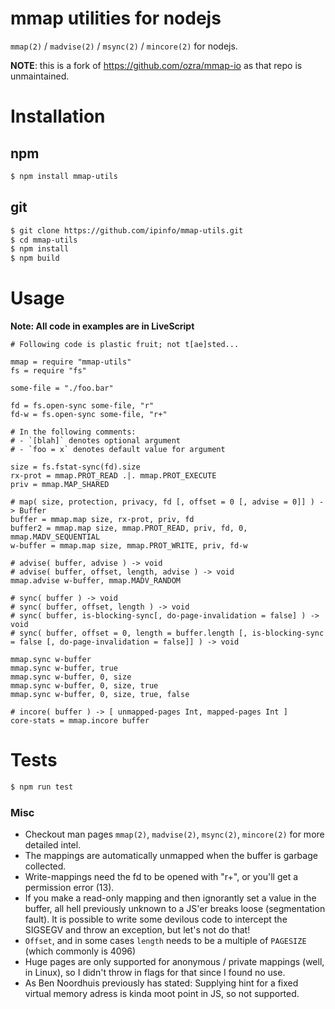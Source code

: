 # mmap utilities for nodejs

`mmap(2)` / `madvise(2)` / `msync(2)` / `mincore(2)` for nodejs.

**NOTE**: this is a fork of https://github.com/ozra/mmap-io as that repo is
unmaintained.

# Installation

## npm

```bash
$ npm install mmap-utils
```

## git

```bash
$ git clone https://github.com/ipinfo/mmap-utils.git
$ cd mmap-utils
$ npm install
$ npm build
```

# Usage

**Note: All code in examples are in LiveScript**

```livescript
# Following code is plastic fruit; not t[ae]sted...

mmap = require "mmap-utils"
fs = require "fs"

some-file = "./foo.bar"

fd = fs.open-sync some-file, "r"
fd-w = fs.open-sync some-file, "r+"

# In the following comments:
# - `[blah]` denotes optional argument
# - `foo = x` denotes default value for argument

size = fs.fstat-sync(fd).size
rx-prot = mmap.PROT_READ .|. mmap.PROT_EXECUTE
priv = mmap.MAP_SHARED

# map( size, protection, privacy, fd [, offset = 0 [, advise = 0]] ) -> Buffer
buffer = mmap.map size, rx-prot, priv, fd
buffer2 = mmap.map size, mmap.PROT_READ, priv, fd, 0, mmap.MADV_SEQUENTIAL
w-buffer = mmap.map size, mmap.PROT_WRITE, priv, fd-w

# advise( buffer, advise ) -> void
# advise( buffer, offset, length, advise ) -> void
mmap.advise w-buffer, mmap.MADV_RANDOM

# sync( buffer ) -> void
# sync( buffer, offset, length ) -> void
# sync( buffer, is-blocking-sync[, do-page-invalidation = false] ) -> void
# sync( buffer, offset = 0, length = buffer.length [, is-blocking-sync = false [, do-page-invalidation = false]] ) -> void

mmap.sync w-buffer
mmap.sync w-buffer, true
mmap.sync w-buffer, 0, size
mmap.sync w-buffer, 0, size, true
mmap.sync w-buffer, 0, size, true, false

# incore( buffer ) -> [ unmapped-pages Int, mapped-pages Int ]
core-stats = mmap.incore buffer
```

# Tests

```bash
$ npm run test
```

### Misc

- Checkout man pages `mmap(2)`, `madvise(2)`, `msync(2)`, `mincore(2)` for more
  detailed intel.
- The mappings are automatically unmapped when the buffer is garbage collected.
- Write-mappings need the fd to be opened with "r+", or you'll get a permission
  error (13).
- If you make a read-only mapping and then ignorantly set a value in the
  buffer, all hell previously unknown to a JS'er breaks loose (segmentation
  fault). It is possible to write some devilous code to intercept the SIGSEGV
  and throw an exception, but let's not do that!
- `Offset`, and in some cases `length` needs to be a multiple of `PAGESIZE`
  (which commonly is 4096)
- Huge pages are only supported for anonymous / private mappings (well, in
  Linux), so I didn't throw in flags for that since I found no use.
- As Ben Noordhuis previously has stated: Supplying hint for a fixed virtual
  memory adress is kinda moot point in JS, so not supported.
